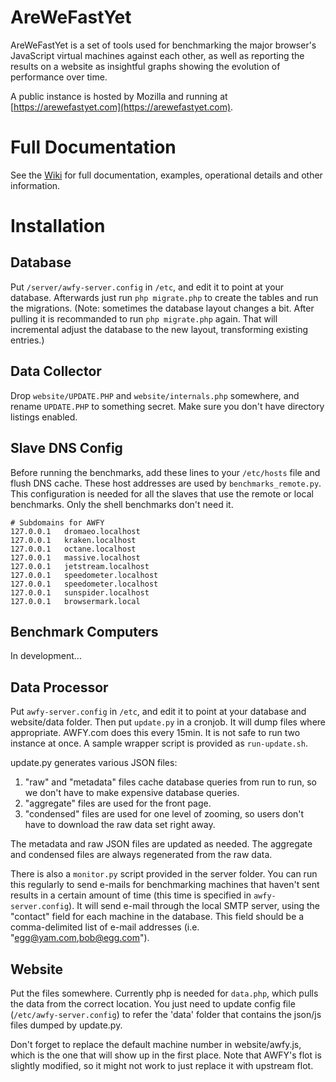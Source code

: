 AreWeFastYet
============

AreWeFastYet is a set of tools used for benchmarking the major browser's
JavaScript virtual machines against each other, as well as reporting the
results on a website as insightful graphs showing the evolution of performance
over time.

A public instance is hosted by Mozilla and running at
[https://arewefastyet.com](https://arewefastyet.com).

Full Documentation
==================

See the [Wiki](https://github.com/h4writer/arewefastyet/wiki/) for full documentation, examples, operational details and other information.

Installation
============

Database
--------
Put `/server/awfy-server.config` in `/etc`, and edit it to point at your
database. Afterwards just run `php migrate.php` to create the tables and run
the migrations.  (Note: sometimes the database layout changes a bit. After
pulling it is recommanded to run `php migrate.php` again. That will incremental
adjust the database to the new layout, transforming existing entries.)

Data Collector
--------------
Drop `website/UPDATE.PHP` and `website/internals.php` somewhere, and rename
`UPDATE.PHP` to something secret. Make sure you don't have directory listings
enabled.

Slave DNS Config
----------------
Before running the benchmarks, add these lines to your `/etc/hosts` file and
flush DNS cache. These host addresses are used by `benchmarks_remote.py`. This
configuration is needed for all the slaves that use the remote or local
benchmarks. Only the shell benchmarks don't need it.

```
# Subdomains for AWFY
127.0.0.1   dromaeo.localhost
127.0.0.1   kraken.localhost
127.0.0.1   octane.localhost
127.0.0.1   massive.localhost
127.0.0.1   jetstream.localhost
127.0.0.1   speedometer.localhost
127.0.0.1   speedometer.localhost
127.0.0.1   sunspider.localhost
127.0.0.1   browsermark.local
```


Benchmark Computers
-------------------

In development...

Data Processor
--------------
Put `awfy-server.config` in `/etc`, and edit it to point at your database and
website/data folder. Then put `update.py` in a cronjob. It will dump files
where appropriate. AWFY.com does this every 15min. It is not safe to run two
instance at once. A sample wrapper script is provided as `run-update.sh`.

update.py generates various JSON files:

1. "raw" and "metadata" files cache database queries from run to run, so we
   don't have to make expensive database queries.
2. "aggregate" files are used for the front page.
3. "condensed" files are used for one level of zooming, so users don't have to
   download the raw data set right away.

The metadata and raw JSON files are updated as needed. The aggregate and
condensed files are always regenerated from the raw data.

There is also a `monitor.py` script provided in the server folder. You can run
this regularly to send e-mails for benchmarking machines that haven't sent
results in a certain amount of time (this time is specified in
`awfy-server.config`). It will send e-mail through the local SMTP server, using
the "contact" field for each machine in the database. This field should be a
comma-delimited list of e-mail addresses (i.e. "egg@yam.com,bob@egg.com").

Website
-------
Put the files somewhere. Currently php is needed for `data.php`, which pulls the
data from the correct location. You just need to update config file
(`/etc/awfy-server.config`) to refer the 'data' folder that contains the
json/js files dumped by update.py.

Don't forget to replace the default machine number in website/awfy.js, which is
the one that will show up in the first place. Note that AWFY's flot is slightly
modified, so it might not work to just replace it with upstream flot.
